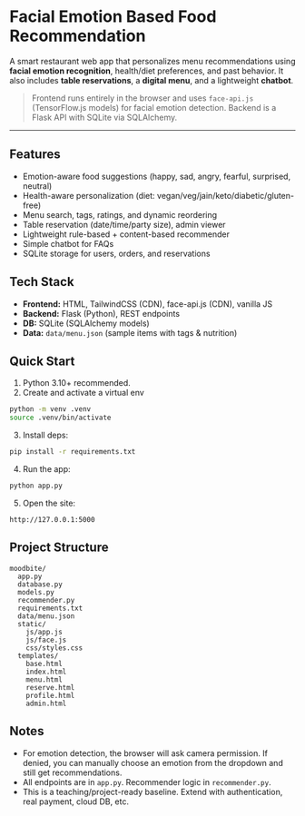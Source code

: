 # Facial Emotion Based Food Recommendation 

A smart restaurant web app that personalizes menu recommendations using **facial emotion recognition**, health/diet preferences, and past behavior. It also includes **table reservations**, a **digital menu**, and a lightweight **chatbot**.

> Frontend runs entirely in the browser and uses `face-api.js` (TensorFlow.js models) for facial emotion detection. Backend is a Flask API with SQLite via SQLAlchemy.

---

## Features
- Emotion-aware food suggestions (happy, sad, angry, fearful, surprised, neutral)
- Health-aware personalization (diet: vegan/veg/jain/keto/diabetic/gluten-free)
- Menu search, tags, ratings, and dynamic reordering
- Table reservation (date/time/party size), admin viewer
- Lightweight rule-based + content-based recommender
- Simple chatbot for FAQs
- SQLite storage for users, orders, and reservations

## Tech Stack
- **Frontend:** HTML, TailwindCSS (CDN), face-api.js (CDN), vanilla JS
- **Backend:** Flask (Python), REST endpoints
- **DB:** SQLite (SQLAlchemy models)
- **Data:** `data/menu.json` (sample items with tags & nutrition)

## Quick Start

1) Python 3.10+ recommended.
2) Create and activate a virtual env
```bash
python -m venv .venv
source .venv/bin/activate
```
3) Install deps:
```bash
pip install -r requirements.txt
```
4) Run the app:
```bash
python app.py
```
5) Open the site:
```
http://127.0.0.1:5000
```

## Project Structure
```
moodbite/
  app.py
  database.py
  models.py
  recommender.py
  requirements.txt
  data/menu.json
  static/
    js/app.js
    js/face.js
    css/styles.css
  templates/
    base.html
    index.html
    menu.html
    reserve.html
    profile.html
    admin.html
```

## Notes
- For emotion detection, the browser will ask camera permission. If denied, you can manually choose an emotion from the dropdown and still get recommendations.
- All endpoints are in `app.py`. Recommender logic in `recommender.py`.
- This is a teaching/project-ready baseline. Extend with authentication, real payment, cloud DB, etc.
